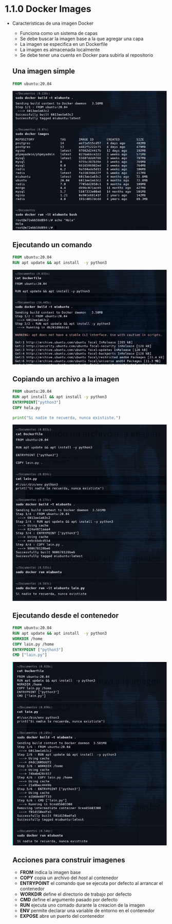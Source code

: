# 1.1.0 Docker Images

* Caracteristicas de una imagen Docker
    
    * Funciona como un sistema de capas
    * Se debe buscar la imagen base a la que agregar una capa
    * La imagen se especifica en un Dockerfile
    * La imagen es almacenada localmente
    * Se debe tener una cuenta en Docker para subirla al repositorio
    
    ## Una imagen simple
    
    ```dockerfile
    FROM ubuntu:20.04
    ```
    
    ![sudo docker build -t](vx_images/337268556929739.png)
    

    ## Ejecutando un comando
    
    ```dockerfile
    FROM ubuntu:20.04
    RUN apt update && apt install  -y python3
    ```
    
    ![sudo docker build -t](vx_images/159929710210548.png)
    
    ## Copiando un archivo a la imagen
        
    ```dockerfile
    FROM ubuntu:20.04
    RUN apt install && apt install -y python3
    ENTRYPOINT["python3"]
    COPY hola.py
    ```
    ```python
    print("Si nadie te recuerda, nunca exististe.")
    ```    
    
    ![sudo docker buld -t](vx_images/271602001214733.png)


    ## Ejecutando desde el contenedor
        
    ```dockerfile
    FROM ubuntu:20.04
    RUN apt update && apt install  -y python3      
    WORKDIR /home
    COPY lain.py /home
    ENTRYPOINT ["python3"]
    CMD ["lain.py"]
    ```
    
    ![sudo docker build -t](vx_images/107772222964282.png)
    
    ## Acciones para construir imagenes
    
    * **FROM** indica la imagen base
    * **COPY** copia un archivo del *host* al contenedor
    * **ENTRYPOINT** el comando que se ejecuta por defecto al arrancar el contenedor
    * **WORKDIR** define el directorio de trabajo por defecto
    * **CMD** define el argumento pasado por defecto
    * **RUN** ejecuta uno comado durante la creacion de la imagen
    * **ENV** permite declarar una variable de entorno en el contenedor
    * **EXPOSE** abre un puerto del contenedor
    
